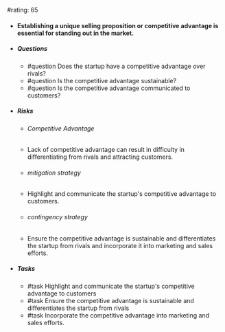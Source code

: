 #rating: 65
- #### Establishing a unique selling proposition or competitive advantage is essential for standing out in the market.
- ##### Questions
  - #question Does the startup have a competitive advantage over rivals?
  - #question Is the competitive advantage sustainable?
  - #question Is the competitive advantage communicated to customers?
- ##### Risks

  - ###### Competitive Advantage
  - Lack of competitive advantage can result in difficulty in differentiating from rivals and attracting customers.
  - ###### mitigation strategy
  - Highlight and communicate the startup's competitive advantage to customers.
  - ###### contingency strategy
  - Ensure the competitive advantage is sustainable and differentiates the startup from rivals and incorporate it into marketing and sales efforts.
- ##### Tasks
  - #task Highlight and communicate the startup's competitive advantage to customers
  - #task  Ensure the competitive advantage is sustainable and differentiates the startup from rivals
  - #task  Incorporate the competitive advantage into marketing and sales efforts.


